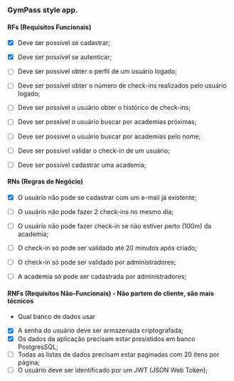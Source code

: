 ### GymPass style app.



#### RFs (Requisitos Funcionais)

- [x] Deve ser possível se cadastrar;
- [x] Deve ser possível se autenticar;
- [ ] Deve ser possível obter o perfil de um usuário logado;
- [ ] Deve ser possível obter o número de check-ins realizados pelo usuário logado;
- [ ] Deve ser possível o usuário obter o histórico de check-ins;
- [ ] Deve ser possível o usuário buscar por academias próximas;
- [ ] Deve ser possível o usuário buscar por academias pelo nome;
- [ ] Deve ser possível validar o check-in de um usuário;
- [ ] Deve ser possível cadastrar uma academia;





#### RNs (Regras de Negócio)

- [x] O usuário não pode se cadastrar com um e-mail já existente;
- [ ] O usuário não pode fazer 2 check-ins no mesmo dia;
- [ ] O usuário não pode fazer check-in se não estiver perto (100m) da academia;
- [ ] O check-in só pode ser validado até 20 minutos após criado;
- [ ] O check-in só pode ser validado por administradores;
- [ ] A academia só pode ser cadastrada por administradores;



#### RNFs (Requisitos Não-Funcionais) - Não partem do cliente, são mais técnicos 
  - Qual banco de dados usar
  - [x] A senha do usuário deve ser armazenada criptografada;
  - [x] Os dados da aplicação precisam estar presistidos em banco PostgresSQL;
  - [ ] Todas as listas de dados precisam estar paginadas com 20 itens por página;
  - [ ] O usuário deve ser identificado por um JWT (JSON Web Token);
